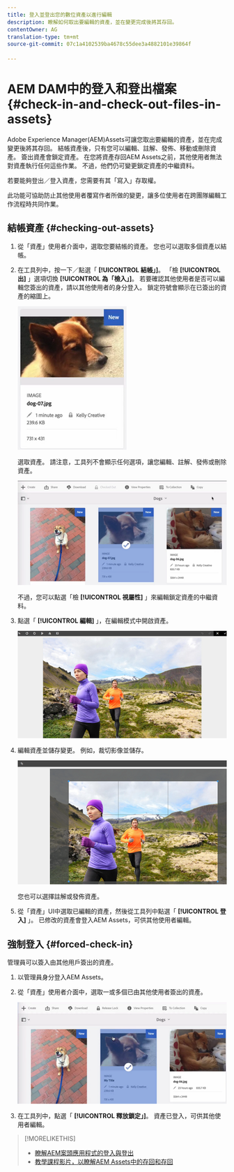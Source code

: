 ```yaml
---
title: 登入並登出您的數位資產以進行編輯
description: 瞭解如何取出要編輯的資產，並在變更完成後將其存回。
contentOwner: AG
translation-type: tm+mt
source-git-commit: 07c1a4102539ba4678c55dee3a4882101e39864f

---
```



# AEM DAM中的登入和登出檔案 {#check-in-and-check-out-files-in-assets}

Adobe Experience Manager(AEM)Assets可讓您取出要編輯的資產，並在完成變更後將其存回。 結帳資產後，只有您可以編輯、註解、發佈、移動或刪除資產。 簽出資產會鎖定資產。 在您將資產存回AEM Assets之前，其他使用者無法對資產執行任何這些作業。 不過，他們仍可變更鎖定資產的中繼資料。

若要能夠登出／登入資產，您需要有其「寫入」存取權。

此功能可協助防止其他使用者覆寫作者所做的變更，讓多位使用者在跨團隊編輯工作流程時共同作業。

## 結帳資產 {#checking-out-assets}

1. 從「資產」使用者介面中，選取您要結帳的資產。 您也可以選取多個資產以結帳。
1. 在工具列中，按一下／點選「 **[!UICONTROL 結帳」]**。
「檢 **[!UICONTROL 出]** 」選項切換 **[!UICONTROL 為「檢入」]**。
若要確認其他使用者是否可以編輯您簽出的資產，請以其他使用者的身分登入。 鎖定符號會顯示在已簽出的資產的縮圖上。

   ![chlimage_1-471](assets/chlimage_1-471.png)

   選取資產。 請注意，工具列不會顯示任何選項，讓您編輯、註解、發佈或刪除資產。

   ![chlimage_1-472](assets/chlimage_1-472.png)

   不過，您可以點選「檢 **[!UICONTROL 視屬性]** 」來編輯鎖定資產的中繼資料。

1. 點選「 **[!UICONTROL 編輯]** 」，在編輯模式中開啟資產。

   ![chlimage_1-473](assets/chlimage_1-473.png)

1. 編輯資產並儲存變更。 例如，裁切影像並儲存。

   ![chlimage_1-474](assets/chlimage_1-474.png)

   您也可以選擇註解或發佈資產。

1. 從「資產」UI中選取已編輯的資產，然後從工具列中點選「 **[!UICONTROL 登入]** 」。 已修改的資產會登入AEM Assets，可供其他使用者編輯。

## 強制登入 {#forced-check-in}

管理員可以簽入由其他用戶簽出的資產。

1. 以管理員身分登入AEM Assets。
1. 從「資產」使用者介面中，選取一或多個已由其他使用者簽出的資產。

   ![chlimage_1-476](assets/chlimage_1-476.png)

1. 在工具列中，點選「 **[!UICONTROL 釋放鎖定」]**。 資產已登入，可供其他使用者編輯。

>[!MORELIKETHIS]
>
>* [瞭解AEM案頭應用程式的登入與登出](https://docs.adobe.com/content/help/en/experience-manager-desktop-app/using/using.html#how-app-works2)
>* [教學課程影片，以瞭解AEM Assets中的存回和存回](https://docs.adobe.com/content/help/en/experience-manager-learn/assets/collaboration/checkin-checkout-technical-video-understand.html)

